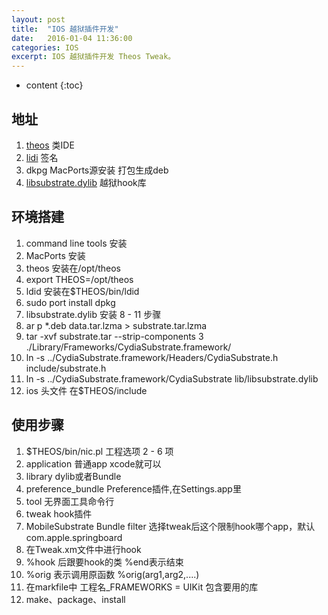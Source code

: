 ```yaml
---
layout: post
title:  "IOS 越狱插件开发"
date:   2016-01-04 11:36:00
categories: IOS
excerpt: IOS 越狱插件开发 Theos Tweak。
---
```


* content
{:toc}

## 地址
1. [theos](https://github.com/DHowett/theos) 类IDE
2. [lidi](git://git.saurik.com/ldid.git) 签名
3. dkpg MacPorts源安装 打包生成deb
4. [libsubstrate.dylib](http://apt.saurik.com/debs/mobilesubstrate_0.9.5001_iphoneos-arm.deb) 越狱hook库

## 环境搭建
1. command line tools 安装
2. MacPorts 安装
3. theos 安装在/opt/theos
4. export THEOS=/opt/theos
5. ldid 安装在$THEOS/bin/ldid
6. sudo port install dpkg
7. libsubstrate.dylib 安装 8 - 11 步骤
8. ar p *.deb data.tar.lzma > substrate.tar.lzma
9. tar -xvf substrate.tar --strip-components 3 ./Library/Frameworks/CydiaSubstrate.framework/
10. ln -s ../CydiaSubstrate.framework/Headers/CydiaSubstrate.h include/substrate.h
11. ln -s ../CydiaSubstrate.framework/CydiaSubstrate lib/libsubstrate.dylib
12. ios 头文件 在$THEOS/include

## 使用步骤
1. $THEOS/bin/nic.pl 工程选项 2 - 6 项
2. application    		普通app xcode就可以
3. library        		dylib或者Bundle
4. preference_bundle  	Preference插件,在Settings.app里
5. tool           		无界面工具命令行
6. tweak          		hook插件
7. MobileSubstrate Bundle filter 选择tweak后这个限制hook哪个app，默认com.apple.springboard
8. 在Tweak.xm文件中进行hook
9. %hook 后跟要hook的类 %end表示结束
10. %orig 表示调用原函数 %orig(arg1,arg2,....)
11. 在markfile中 工程名_FRAMEWORKS = UIKit 包含要用的库
12. make、package、install